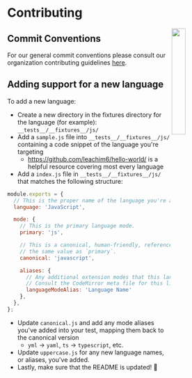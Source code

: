 # Contributing

<img align="right" width="25%" style="margin-bottom: 2em" src="https://owlbert.io/images/owlberts-png/camp.png.png">

## Commit Conventions

For our general commit conventions please consult our organization contributing guidelines [here](https://github.com/readmeio/.github/blob/main/.github/CONTRIBUTING.md#commit-conventions).

## Adding support for a new language

To add a new language:

* Create a new directory in the fixtures directory for the language (for example): `__tests__/__fixtures__/js/`
* Add a `sample.js` file into `__tests__/__fixtures__/js/` containing a code snippet of the language you're targeting
    * https://github.com/leachim6/hello-world/ is a helpful resource covering most every language
* Add a `index.js` file in `__tests__/__fixtures__/js/` that matches the following structure:

```js
module.exports = {
  // This is the proper name of the language you're adding.
  language: 'JavaScript',

  mode: {
    // This is the primary language mode.
    primary: 'js',

    // This is a canonical, human-friendly, reference that can be used the entire language. You can omit this if it's
    // the same value as `primary`.
    canonical: 'javascript',

    aliases: {
      // Any additional extension modes that this language might utilize or be known under (SQL variantes for example).
      // Consult the CodeMirror meta file for this list.
      languageModeAlias: 'Language Name'
    },
  },
};
```

* Update `canonical.js` and add any mode aliases you've added into your test, mapping them back to the canonical version
  * `yml` → `yaml`, `ts` → `typescript`, etc.
* Update `uppercase.js` for any new language names, or aliases, you've added.
* Lastly, make sure that the README is updated! 🚀
